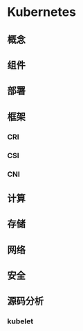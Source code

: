 # Kubernetes
## 概念

## 组件

## 部署

## 框架
### CRI

### CSI

### CNI

## 计算

## 存储

## 网络

## 安全

## 源码分析
### kubelet

